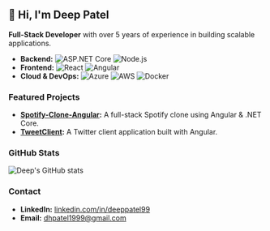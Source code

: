 ## 👋 Hi, I'm Deep Patel

**Full-Stack Developer** with over 5 years of experience in building scalable applications.

- **Backend:** ![ASP.NET Core](https://img.shields.io/badge/-ASP.NET%20Core-512BD4?style=flat-square&logo=dotnet) ![Node.js](https://img.shields.io/badge/-Node.js-339933?style=flat-square&logo=node.js)
- **Frontend:** ![React](https://img.shields.io/badge/-React-61DAFB?style=flat-square&logo=react) ![Angular](https://img.shields.io/badge/-Angular-DD0031?style=flat-square&logo=angular)
- **Cloud & DevOps:** ![Azure](https://img.shields.io/badge/-Azure-0078D4?style=flat-square&logo=microsoft-azure) ![AWS](https://img.shields.io/badge/-AWS-232F3E?style=flat-square&logo=amazon-aws) ![Docker](https://img.shields.io/badge/-Docker-2496ED?style=flat-square&logo=docker)

### Featured Projects

- **[Spotify-Clone-Angular](https://github.com/deeppatel99/Spotify-Clone-Angular):** A full-stack Spotify clone using Angular & .NET Core.
- **[TweetClient](https://github.com/deeppatel99/TweetClient):** A Twitter client application built with Angular.

### GitHub Stats

![Deep's GitHub stats](https://github-readme-stats.vercel.app/api?username=deeppatel99&show_icons=true&theme=radical)

### Contact

- **LinkedIn:** [linkedin.com/in/deeppatel99](https://www.linkedin.com/in/deeppatel99)
- **Email:** [dhpatel1999@gmail.com](mailto:dhpatel1999@gmail.com)
